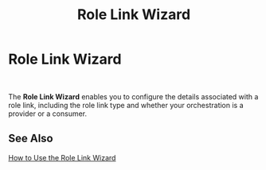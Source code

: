 ﻿---
title: Role Link Wizard
TOCTitle: Role Link Wizard
ms:assetid: f067aff7-cd45-43be-9038-451003776ae5
ms:mtpsurl: https://msdn.microsoft.com/en-us/library/Aa561845(v=BTS.80)
ms:contentKeyID: 51533329
ms.date: 08/30/2017
mtps_version: v=BTS.80
f1_keywords:
- bts10.orch.shape.role.wizard
---

# Role Link Wizard

 

The **Role Link Wizard** enables you to configure the details associated with a role link, including the role link type and whether your orchestration is a provider or a consumer.

## See Also

[How to Use the Role Link Wizard](https://msdn.microsoft.com/en-us/library/aa561458\(v=bts.80\))

